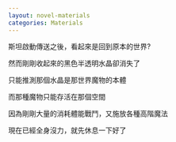 ```yaml
---
layout: novel-materials
categories: Materials
---
```


斯坦啟動傳送之後，看起來是回到原本的世界?  

然而剛剛收起來的黑色半透明水晶卻消失了  

只能推測那個水晶是那世界魔物的本體  

而那種魔物只能存活在那個空間  

因為剛剛大量的消耗體能戰鬥，又施放各種高階魔法  

現在已經全身沒力，就先休息一下好了
